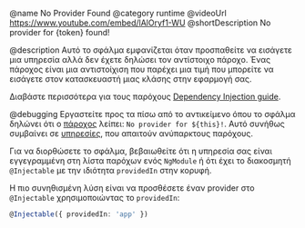 @name No Provider Found
@category runtime
@videoUrl https://www.youtube.com/embed/lAlOryf1-WU
@shortDescription No provider for {token} found!

@description
Αυτό το σφάλμα εμφανίζεται όταν προσπαθείτε να εισάγετε μια υπηρεσία αλλά δεν έχετε δηλώσει τον αντίστοιχο πάροχο. Ένας πάροχος είναι μια αντιστοίχιση που παρέχει μια τιμή που μπορείτε να εισάγετε στον κατασκευαστή μιας κλάσης στην εφαρμογή σας.

Διαβάστε περισσότερα για τους παρόχους [Dependency Injection guide](guide/dependency-injection).

@debugging
Εργαστείτε προς τα πίσω από το αντικείμενο όπου το σφάλμα δηλώνει ότι ο [πάροχος](guide/architecture-services) λείπει: `No provider for ${this}!`. Αυτό συνήθως συμβαίνει σε [υπηρεσίες](tutorial/toh-pt4), που απαιτούν ανύπαρκτους παρόχους.

Για να διορθώσετε το σφάλμα, βεβαιωθείτε ότι η υπηρεσία σας είναι εγγεγραμμένη στη λίστα παρόχων ενός `NgModule` ή ότι έχει το διακοσμητή `@Injectable` με την ιδιότητα `providedIn` στην κορυφή.

Η πιο συνηθισμένη λύση είναι να προσθέσετε έναν provider στο `@Injectable` χρησιμοποιώντας το `providedIn`:

```typescript
@Injectable({ providedIn: 'app' })
```
